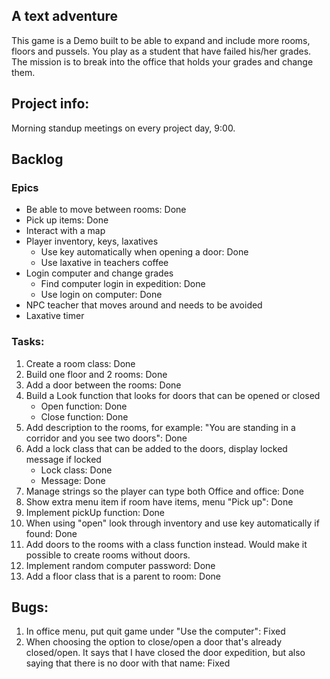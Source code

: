 ## A text adventure
This game is a Demo built to be able to expand and include more rooms, floors and pussels.
You play as a student that have failed his/her grades.
The mission is to break into the office that holds your grades and change them.


## Project info:
Morning standup meetings on every project day, 9:00.


## Backlog

### Epics
- Be able to move between rooms: Done
- Pick up items: Done
- Interact with a map
- Player inventory, keys, laxatives
    - Use key automatically when opening a door: Done
    - Use laxative in teachers coffee
- Login computer and change grades
    - Find computer login in expedition: Done
    - Use login on computer: Done
- NPC teacher that moves around and needs to be avoided
- Laxative timer

### Tasks:
1. Create a room class: Done
2. Build one floor and 2 rooms: Done
3. Add a door between the rooms: Done
4. Build a Look function that looks for doors that can be opened or closed
    - Open function: Done
    - Close function: Done
5. Add description to the rooms, for example: "You are standing in a corridor and you see two doors": Done
6. Add a lock class that can be added to the doors, display locked message if locked
    - Lock class: Done
    - Message: Done
7. Manage strings so the player can type both Office and office: Done
8. Show extra menu item if room have items, menu "Pick up": Done
9. Implement pickUp function: Done
10. When using "open" look through inventory and use key automatically if found: Done
11. Add doors to the rooms with a class function instead. Would make it possible to create rooms without doors.
12. Implement random computer password: Done
13. Add a floor class that is a parent to room: Done


## Bugs:
1. In office menu, put quit game under "Use the computer": Fixed
2. When choosing the option to close/open a door that's already closed/open. It says that I have closed the door expedition, but also saying that there is no door with that name: Fixed
